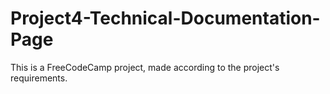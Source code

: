 # Project4-Technical-Documentation-Page

This is a FreeCodeCamp project, made according to the project's requirements.
